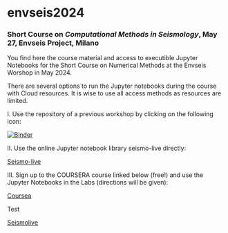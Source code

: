 # envseis2024

### Short Course on *Computational Methods in Seismology*, May 27, Envseis Project, Milano

You find here the course material and access to executible Jupyter Notebooks for the Short Course on Numerical Methods at the Envseis Worshop in May 2024. 

There are several options to run the Jupyter notebooks during the course with Cloud resources. It is wise to use all access methods as resources are limited. 

I. Use the repository of a previous workshop by clicking on the following icon:

[![Binder](https://mybinder.org/badge_logo.svg)](https://mybinder.org/v2/gh/heinerigel/IGPP_ShortCourse_2022/HEAD?urlpath=/tree/)

II. Use the online Jupyter notebook library seismo-live directly:

[Seismo-live](https://seismo-live.github.io)

III. Sign up to the COURSERA course linked below (free!) and use the Jupyter Notebooks in the Labs (directions will be given):

[Coursea](https://www.coursera.org/learn/computers-waves-simulations) 

Test

<a href="[https://linkstoothersite.com](https://seismo-live.github.io)" target="_bank">Seismolive</a>


  
 
